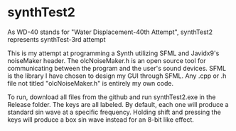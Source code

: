 # synthTest2
As WD-40 stands for "Water Displacement-40th Attempt", synthTest2 represents synthTest-3rd attempt

This is my attempt at programming a Synth utilizing SFML and Javidx9's noiseMaker header. The olcNoiseMaker.h is an open source tool for communicating between the program and the user's sound devices. SFML is the library I have chosen to design my GUI through SFML. Any .cpp or .h file not titled "olcNoiseMaker.h" is entirely my own code.

To run, download all files from the github and run synthTest2.exe in the Release folder. The keys are all labeled. By default, each one will produce a standard sin wave at a specific frequency. Holding shift and pressing the keys will produce a box sin wave instead for an 8-bit like effect.

